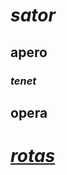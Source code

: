 # _sator_ 
## apero 
### *tenet* 
## opera 
# [_rotas_](https://ru.wikipedia.org/wiki/SATOR#:~:text=SATOR%20AREPO%20TENET%20OPERA%20ROTAS,%D0%BF%D0%BE%D1%80%D1%8F%D0%B4%D0%BA%D0%B5%2C%20%D1%82%D0%BE%20%D1%81%D0%BB%D0%BE%D0%B2%D0%BE%20TENET%20%D0%BF%D0%BE%D0%B2%D1%82%D0%BE%D1%80%D0%B8%D1%82%D1%81%D1%8F.&text=%D0%98%D0%B7%D0%BE%D0%B1%D1%80%D0%B0%D0%B6%D0%B5%D0%BD%D0%B8%D1%8F%20%D0%BF%D0%B0%D0%BB%D0%B8%D0%BD%D0%B4%D1%80%D0%BE%D0%BC%D0%B0%20%D1%81%D0%BE%20%D0%B2%D1%80%D0%B5%D0%BC%D1%91%D0%BD%20%D0%A0%D0%B8%D0%BC%D1%81%D0%BA%D0%BE%D0%B9,%D1%8D) 
